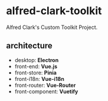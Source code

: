 # alfred-clark-toolkit

Alfred Clark's Custom Toolkit Project.

## architecture

- desktop: **Electron**
- front-end: **Vue.js**
- front-store: **Pinia**
- front-i18n: **Vue-i18n**
- front-router: **Vue-Router**
- front-component: **Vuetify**
